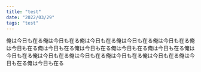 ```yaml
---
title: "test"
date: "2022/03/29"
tags: "test"
---
```


俺は今日も在る俺は今日も在る俺は今日も在る俺は今日も在る俺は今日も在る俺は今日も在る俺は今日も在る俺は今日も在る俺は今日も在る俺は今日も在る俺は今日も在る俺は今日も在る俺は今日も在る俺は今日も在る俺は今日も在る俺は今日も在る俺は今日も在る